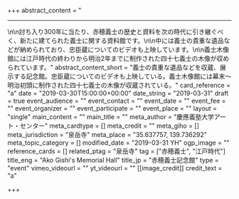 +++
abstract_content = "<hr>\n\n討ち入り300年に当たり、赤穂義士の歴史と資料を次の時代に引き継ぐべく、新たに建てられた義士に関する資料館です。\n\n中には義士の貴重な遺品などが納められており、忠臣蔵についてのビデオも上映しています。\n\n義士木像館には江戸時代の終わりから明治2年までに制作された四十七義士の木像が収められています。"
abstract_content_short = "義士の貴重な遺品などを収蔵、展示する記念館。忠臣蔵についてのビデオも上映している。義士木像館には幕末〜明治初頭に制作された四十七義士の木像が収蔵されている。"
card_reference = "a"
date = "2019-03-30T15:00:00+00:00"
date_string = "2019-03-31"
draft = true
event_audience = ""
event_contact = ""
event_date = ""
event_fee = ""
event_organizer = ""
event_participate = ""
event_place = ""
layout = "single"
main_content = ""
main_title = ""
meta_author = "慶應義塾大学アート・センター"
meta_cardtype = []
meta_credit = ""
meta_giho = []
meta_jurisdiction = "泉岳寺"
meta_place = "35.637757, 139.736292"
meta_topic_category = []
modified_date = "2019-03-31 YH"
ogp_image = ""
reference_cards = []
related_ptag = "泉岳寺"
tag = ["赤穂義士", "江戸時代"]
title_eng = "Ako Gishi's Memorial Hall"
title_jp = "赤穂義士記念館"
type = "event"
vimeo_videourl = ""
yt_videourl = ""
[[image_credit]]
credit_text = "a"

+++

